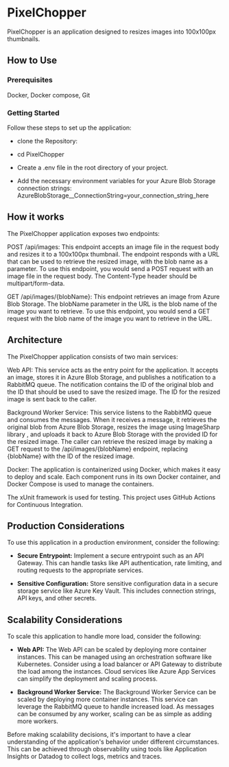 # PixelChopper

PixelChopper is an application designed to resizes images into 100x100px
thumbnails.

## How to Use

### **Prerequisites**

Docker, Docker compose, Git

### Getting Started

Follow these steps to set up the application:

- clone the Repository:

- cd PixelChopper

- Create a .env file in the root directory of your project.

- Add the necessary environment variables for your Azure Blob Storage connection strings:
 AzureBlobStorage__ConnectionString=your_connection_string_here

## How it works

 The PixelChopper application exposes two endpoints:

POST /api/images: This endpoint accepts an image file in the request body and resizes it to a 100x100px thumbnail. The endpoint responds with a URL that can be used to retrieve the resized image, with the blob name as a parameter.
To use this endpoint, you would send a POST request with an image file in the request body. The Content-Type header should be multipart/form-data.

GET /api/images/{blobName}: This endpoint retrieves an image from Azure Blob Storage. The blobName parameter in the URL is the blob name of the image you want to retrieve.
To use this endpoint, you would send a GET request with the blob name of the image you want to retrieve in the URL.


## Architecture

The PixelChopper application consists of two main services:

Web API: This service acts as the entry point for the application. It accepts an image, stores it in Azure Blob Storage, and publishes a notification to a RabbitMQ queue. The notification contains the ID of the original blob and the ID that should be used to save the resized image. The ID for the resized image is sent back to the caller.

Background Worker Service: This service listens to the RabbitMQ queue and consumes the messages. When it receives a message, it retrieves the original blob from Azure Blob Storage, resizes the image using ImageSharp library , and uploads it back to Azure Blob Storage with the provided ID for the resized image.
The caller can retrieve the resized image by making a GET request to the /api/images/{blobName} endpoint, replacing {blobName} with the ID of the resized image.

Docker: The application is containerized using Docker, which makes it easy to deploy and scale. Each component runs in its own Docker container, and Docker Compose is used to manage the containers.

The xUnit framework is used for testing.
This project uses GitHub Actions for Continuous Integration.

## Production Considerations

To use this application in a production environment, consider the following:

- **Secure Entrypoint:** Implement a secure entrypoint such as an API Gateway. This can handle tasks like API authentication, rate limiting, and routing requests to the appropriate services.

- **Sensitive Configuration:** Store sensitive configuration data in a secure storage service like Azure Key Vault. This includes connection strings, API keys, and other secrets.

## Scalability Considerations

To scale this application to handle more load, consider the following:

- **Web API:** The Web API can be scaled by deploying more container instances. This can be managed using an orchestration software like Kubernetes. Consider using a load balancer or API Gateway to distribute the load among the instances. Cloud services like Azure App Services can simplify the deployment and scaling process.

- **Background Worker Service:** The Background Worker Service can be scaled by deploying more container instances. This service can leverage the RabbitMQ queue to handle increased load. As messages can be consumed by any worker, scaling can be as simple as adding more workers.


Before making scalability decisions, it's important to have a clear understanding of the application's behavior under different circumstances. This can be achieved through observability using tools like Application Insights or Datadog to collect logs, metrics and traces.
